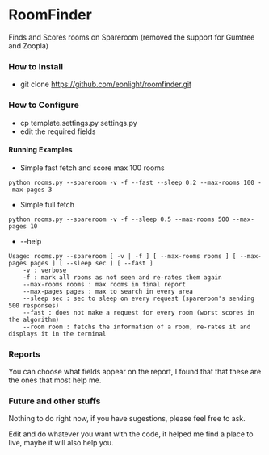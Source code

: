 # RoomFinder

Finds and Scores rooms on Spareroom (removed the support for Gumtree and Zoopla)

### How to Install
* git clone https://github.com/eonlight/roomfinder.git

### How to Configure
* cp template.settings.py settings.py
* edit the required fields

#### Running Examples

* Simple fast fetch and score max 100 rooms
```
python rooms.py --spareroom -v -f --fast --sleep 0.2 --max-rooms 100 --max-pages 3
```

* Simple full fetch
```
python rooms.py --spareroom -v -f --sleep 0.5 --max-rooms 500 --max-pages 10
```

* --help
```
Usage: rooms.py --spareroom [ -v | -f ] [ --max-rooms rooms ] [ --max-pages pages ] [ --sleep sec ] [ --fast ]
    -v : verbose
    -f : mark all rooms as not seen and re-rates them again
    --max-rooms rooms : max rooms in final report
    --max-pages pages : max to search in every area
    --sleep sec : sec to sleep on every request (spareroom's sending 500 responses)
    --fast : does not make a request for every room (worst scores in the algorithm)
    --room room : fetchs the information of a room, re-rates it and displays it in the terminal
```

### Reports

You can choose what fields appear on the report, I found that that these are the ones that most help me.

### Future and other stuffs

Nothing to do right now, if you have sugestions, please feel free to ask.

Edit and do whatever you want with the code, it helped me find a place to live, maybe it will also help you.

